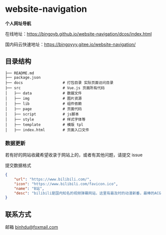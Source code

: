 # website-navigation

**个人网址导航**

在线地址：https://bingoyb.github.io/website-navigation/dcos/index.html

国内码云快速地址：https://bingoyyy.gitee.io/website-navigation/

目录结构
---

```
├── README.md
├── package.json
├── docs                  # 打包目录 实际页面访问目录
├── src                   # Vue.js 页面所有代码
│   ├── data              # 数据文件
│   ├── img               # 图片资源
│   ├── lib               # 组件依赖
│   ├── page              # 页面代码
│   ├── script            # js脚本
│   ├── style             # 样式字体等
│   ├── template          # 模版 tpl
│   ├── index.html        # 页面入口文件
```



### 数据更新

若有好的网站收藏希望收录于网站上的，或者有其他问题，请提交 issue

提交数据格式

```json
{
    "url": "https://www.bilibili.com/",
    "icon": "https://www.bilibili.com/favicon.ico",
    "name": "B站",
    "desc": "bilibili是国内知名的视频弹幕网站，这里有最及时的动漫新番，最棒的ACG氛围。"
}
```



联系方式
---

邮箱 binhdu@foxmail.com


